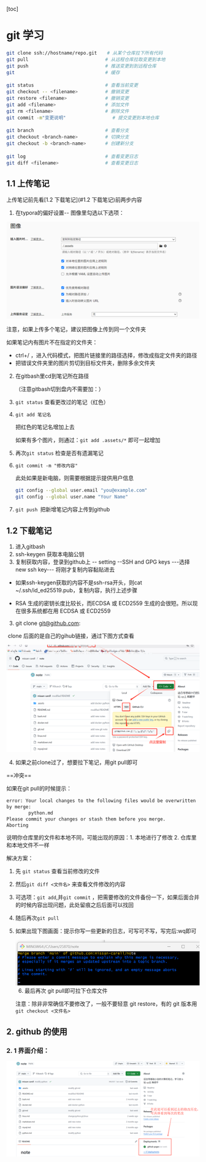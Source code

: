 [toc]

# git 学习

```bash
git clone ssh://hostname/repo.git　  # 从某个仓库拉下所有代码
git pull                            # 从远程仓库拉取变更到本地
git push                            # 推送变更到到远程仓库
git 								# 缓存

git status                          # 查看当前变更
git checkout -- <filename>          # 撤销变更
git restore <filename>			    # 撤销变更
git add <filename>                  # 添加文件
git rm <filename>                   # 删除文件
git commit -m"变更说明"                 # 提交变更到本地仓库

git branch                          # 查看分支
git checkout <branch-name>          # 切换分支
git checkout -b <branch-name>       # 创建新分支

git log                             # 查看变更日志
git diff <filename>                 # 查看变更日志
```

## 1.1 上传笔记

上传笔记前先看[1.2 下载笔记](#1.2 下载笔记)前两步内容

1. 在typora的偏好设置-- 图像里勾选以下选项：

<img src="./.assets/image-20250507204946132.png" alt="image-20250507204946132" style="zoom: 50%;" />

注意，如果上传多个笔记，建议把图像上传到同一个文件夹

如果笔记内有图片不在指定的文件夹：

- ctrl+/ ，进入代码模式，把图片链接里的路径选择，修改成指定文件夹的路径
- 把错误文件夹里的图片剪切到目标文件夹，删除多余文件夹

2. 在gitbash里cd到笔记所在路径

   （注意gitbash切到盘内不需要加：）

3. `git status` 查看更改过的笔记（红色）

4. `git add 笔记名 ` 

   把红色的笔记名增加上去

   如果有多个图片，则通过：`git add .assets/*` 即可一起增加

5. 再次`git status` 检查是否有遗漏笔记

6. `git commit -m "修改内容"`

   此处如果是新电脑，则需要根据提示提供用户信息

   ```bash
   git config --global user.email "you@example.com"
   git config --global user.name "Your Name"
   ```

7. `git push `把新增笔记内容上传到github



## 1.2 下载笔记

1. 进入gitbash
2. ssh-keygen 获取本电脑公钥
3. 复制获取内容，登录到github上 -- setting --SSH and GPG keys ---选择new ssh key--- 将刚才复制内容黏贴进去

- 如果ssh-keygen获取的内容不是ssh-rsa开头，则cat ~/.ssh/id_ed25519.pub，复制内容，执行上述步骤

- RSA 生成的密钥长度比较长，而ECDSA 或 ECD2559 生成的会很短。所以现在很多系统都在用 ECDSA 或 ECD2559 

3. git clone git@github.com:

​	clone 后面的是自己的gihub链接，通过下图方式查看

![image-20250506175942116](.assets/image-20250506175942116.png)

4. 如果之前clone过了，想要拉下笔记，用git pull即可

==冲突==

如果在git pull的时候提示：

```shell
error: Your local changes to the following files would be overwritten by merge:
        python.md
Please commit your changes or stash them before you merge.
Aborting
```

说明你仓库里的文件和本地不同，可能出现的原因：1. 本地进行了修改 2. 仓库里和本地文件不一样

解决方案：

1. 先 `git status` 查看当前修改的文件

2. 然后`git diff <文件名>` 来查看文件修改的内容

3. 可选项：`git add`,并`git commit` ，把需要修改的文件备份一下，如果后面合并的时候内容出现问题，此处留痕之后后面可以找回

4. 随后再次`git pull`

5. 如果出现下图画面：提示你写一些更新的日志，可写可不写，写完后:wq即可

   <img src="./.assets/image-20250515110305545.png" alt="image-20250515110305545" style="zoom: 67%;" />

   6. 最后再次 git pull即可拉下仓库文件

   注意：除非非常确信不要修改了，一般不要轻意 git restore，有的 git 版本用 `git checkout <文件名>`

## 2. github 的使用

### 2. 1 界面介绍：

<img src="./.assets/image-20250522201620969.png" alt="image-20250522201620969" style="zoom:50%;" />
